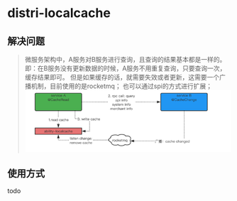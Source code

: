 # distri-localcache

## 解决问题

> 微服务架构中，A服务对B服务进行查询，且查询的结果基本都是一样的。
> 即：在B服务没有更新数据的时候，A服务不用重复查询，只要查询一次，缓存结果即可。
> 但是如果缓存的话，就需要失效或者更新，这需要一个广播机制，目前使用的是rocketmq；
> 也可以通过spi的方式进行扩展；
> ![img.png](static/img.png)

## 使用方式

todo
